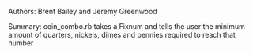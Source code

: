 Authors: Brent Bailey and Jeremy Greenwood

Summary: coin_combo.rb takes a Fixnum and tells the user the minimum amount of quarters, nickels, dimes and pennies required to reach that number